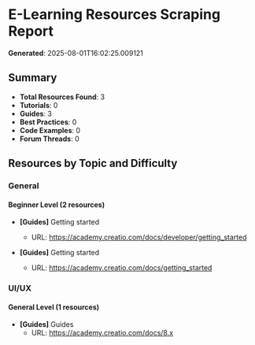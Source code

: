 # E-Learning Resources Scraping Report

**Generated**: 2025-08-01T16:02:25.009121

## Summary

- **Total Resources Found**: 3
- **Tutorials**: 0
- **Guides**: 3
- **Best Practices**: 0
- **Code Examples**: 0
- **Forum Threads**: 0

## Resources by Topic and Difficulty

### General

#### Beginner Level (2 resources)

- **[Guides]** Getting started
  - URL: https://academy.creatio.com/docs/developer/getting_started

- **[Guides]** Getting started
  - URL: https://academy.creatio.com/docs/getting_started

### UI/UX

#### General Level (1 resources)

- **[Guides]** Guides
  - URL: https://academy.creatio.com/docs/8.x

